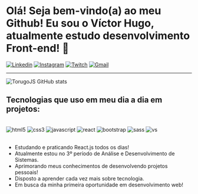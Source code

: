 # Olá! Seja bem-vindo(a) ao meu Github! Eu sou o Víctor Hugo, atualmente estudo desenvolvimento Front-end! 👋

[![Linkedin](https://img.shields.io/badge/LinkedIn-0077B5?style=for-the-badge&logo=linkedin&logoColor=white)](https://www.linkedin.com/in/victor-hugodev/)
[![Instagram](https://img.shields.io/badge/Instagram-E4405F?style=for-the-badge&logo=instagram&logoColor=white)](https://www.instagram.com/torugo_devjs/)
[![Twitch](https://img.shields.io/badge/Twitch-9146FF?style=for-the-badge&logo=twitch&logoColor=white)](https://www.twitch.tv/itorugo7)
[![Gmail](https://img.shields.io/badge/Gmail-D14836?style=for-the-badge&logo=gmail&logoColor=white)](mailto:victor.devfrontend@gmail.com) <br/><hr>


![TorugoJS GitHub stats](https://github-readme-stats.vercel.app/api?username=TorugoJS&show_icons=true&theme=radical)

## Tecnologias que uso em meu dia a dia em projetos:


<div style="display: inline_block"><br/>
    <img alt="html5" src="https://img.shields.io/badge/HTML5-E34F26?style=for-the-badge&logo=html5&logoColor=white" />

<img  alt="css3" src="https://img.shields.io/badge/CSS3-1572B6?style=for-the-badge&logo=css3&logoColor=white" />
<img alt="javascript" src="https://img.shields.io/badge/JavaScript-F7DF1E?style=for-the-badge&logo=javascript&logoColor=black" />
<img alt="react" src="https://img.shields.io/badge/React-20232A?style=for-the-badge&logo=react&logoColor=61DAFB" />
<img alt="bootstrap" src="https://img.shields.io/badge/Bootstrap-563D7C?style=for-the-badge&logo=bootstrap&logoColor=white" />
<img alt="sass" src="https://img.shields.io/badge/Sass-CC6699?style=for-the-badge&logo=sass&logoColor=white" />
<img alt="vs" src="https://img.shields.io/badge/Visual_Studio_Code-0078D4?style=for-the-badge&logo=visual%20studio%20code&logoColor=white" />
</div>
<br/>


- Estudando e praticando React.js todos os dias!<br>
- Atualmente estou no 3º período de Análise e Desenvolvimento de Sistemas.
- Aprimorando meus conhecimentos de desenvolvendo projetos pessoais!
- Disposto a aprender cada vez mais sobre tecnologia.
- Em busca da minha primeira oportunidade em desenvolvimento web!
